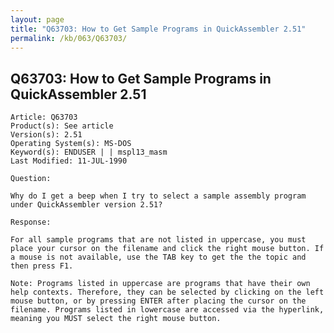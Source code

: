 ```yaml
---
layout: page
title: "Q63703: How to Get Sample Programs in QuickAssembler 2.51"
permalink: /kb/063/Q63703/
---
```


## Q63703: How to Get Sample Programs in QuickAssembler 2.51

	Article: Q63703
	Product(s): See article
	Version(s): 2.51
	Operating System(s): MS-DOS
	Keyword(s): ENDUSER | | mspl13_masm
	Last Modified: 11-JUL-1990
	
	Question:
	
	Why do I get a beep when I try to select a sample assembly program
	under QuickAssembler version 2.51?
	
	Response:
	
	For all sample programs that are not listed in uppercase, you must
	place your cursor on the filename and click the right mouse button. If
	a mouse is not available, use the TAB key to get the the topic and
	then press F1.
	
	Note: Programs listed in uppercase are programs that have their own
	help contexts. Therefore, they can be selected by clicking on the left
	mouse button, or by pressing ENTER after placing the cursor on the
	filename. Programs listed in lowercase are accessed via the hyperlink,
	meaning you MUST select the right mouse button.

